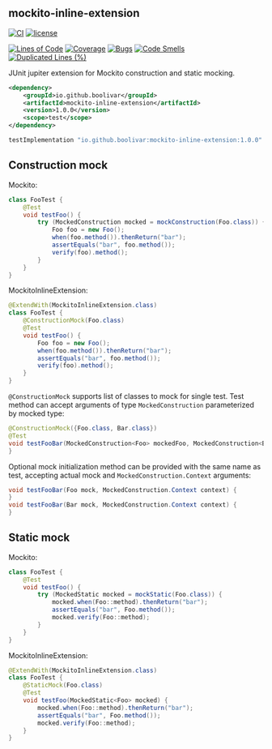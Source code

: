 mockito-inline-extension
---
<!-- x-release-please-start-version -->
[![CI](https://github.com/boolivar/mockito-inline-extension/workflows/CI/badge.svg)](https://github.com/boolivar/mockito-inline-extension/actions/workflows/ci.yml)
[![license](https://img.shields.io/badge/license-MIT-green)](https://github.com/boolivar/mockito-inline-extension/blob/1.0.0/LICENSE)
<!-- x-release-please-end -->
[![Lines of Code](https://sonarcloud.io/api/project_badges/measure?project=boolivar_mockito-inline-extension&metric=ncloc)](https://sonarcloud.io/summary/new_code?id=boolivar_mockito-inline-extension)
[![Coverage](https://sonarcloud.io/api/project_badges/measure?project=boolivar_mockito-inline-extension&metric=coverage)](https://sonarcloud.io/summary/new_code?id=boolivar_mockito-inline-extension)
[![Bugs](https://sonarcloud.io/api/project_badges/measure?project=boolivar_mockito-inline-extension&metric=bugs)](https://sonarcloud.io/summary/new_code?id=boolivar_mockito-inline-extension)
[![Code Smells](https://sonarcloud.io/api/project_badges/measure?project=boolivar_mockito-inline-extension&metric=code_smells)](https://sonarcloud.io/summary/new_code?id=boolivar_mockito-inline-extension)
[![Duplicated Lines (%)](https://sonarcloud.io/api/project_badges/measure?project=boolivar_mockito-inline-extension&metric=duplicated_lines_density)](https://sonarcloud.io/summary/new_code?id=boolivar_mockito-inline-extension)

JUnit jupiter extension for Mockito construction and static mocking.

<!-- x-release-please-start-version -->
```xml
<dependency>
    <groupId>io.github.boolivar</groupId>
    <artifactId>mockito-inline-extension</artifactId>
    <version>1.0.0</version>
    <scope>test</scope>
</dependency>
```
<!-- x-release-please-end -->
<!-- x-release-please-start-version -->
```gradle
testImplementation "io.github.boolivar:mockito-inline-extension:1.0.0"
```
<!-- x-release-please-end -->

Construction mock
---

Mockito:
```java
class FooTest {
    @Test
    void testFoo() {
        try (MockedConstruction mocked = mockConstruction(Foo.class)) {
            Foo foo = new Foo();
            when(foo.method()).thenReturn("bar");
            assertEquals("bar", foo.method());
            verify(foo).method();
        }
    }
}
```
MockitoInlineExtension:
```java
@ExtendWith(MockitoInlineExtension.class)
class FooTest {
    @ConstructionMock(Foo.class)
    @Test
    void testFoo() {
        Foo foo = new Foo();
        when(foo.method()).thenReturn("bar");
        assertEquals("bar", foo.method());
        verify(foo).method();
    }
}
```

`@ConstructionMock` supports list of classes to mock for single test. Test method can accept arguments of type `MockedConstruction` parameterized by mocked type:
```java
@ConstructionMock({Foo.class, Bar.class})
@Test
void testFooBar(MockedConstruction<Foo> mockedFoo, MockedConstruction<Bar> mockedBar) {
}
```

Optional mock initialization method can be provided with the same name as test, accepting actual mock and `MockedConstruction.Context` arguments:
```java
void testFooBar(Foo mock, MockedConstruction.Context context) {
}
void testFooBar(Bar mock, MockedConstruction.Context context) {
} 
```
Static mock
---

Mockito:
```java
class FooTest {
    @Test
    void testFoo() {
        try (MockedStatic mocked = mockStatic(Foo.class)) {
            mocked.when(Foo::method).thenReturn("bar");
            assertEquals("bar", Foo.method());
            mocked.verify(Foo::method);
        }
    }
}
```
MockitoInlineExtension:
```java
@ExtendWith(MockitoInlineExtension.class)
class FooTest {
    @StaticMock(Foo.class)
    @Test
    void testFoo(MockedStatic<Foo> mocked) {
        mocked.when(Foo::method).thenReturn("bar");
        assertEquals("bar", Foo.method());
        mocked.verify(Foo::method);
    }
}
```
